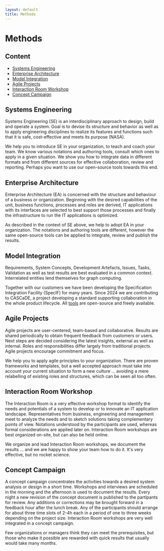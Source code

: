 ```yaml
---
layout: default
title: Methods
---
```


# Methods

## Content

<ul>
<li><a href="#Methods-SE">Systems Engineering</a></li>
<li><a href="#Methods-EA">Enterprise Architecture</a></li>
<li><a href="#Methods-Integration">Model Integration</a></li>
<li><a href="#Methods-Agile">Agile Projects</a></li>
<li><a href="#Methods-Workshop">Interaction Room Workshop</a></li>
<li><a href="#Methods-Campaign">Concept Campaign</a></li>
</ul>

<h2 id="Methods-SE">Systems Engineering</h2>

Systems Engineering (SE) is an interdisciplinary approach to design, build and operate a system.
Goal is to devise its structure and behavior as well as to apply engineering disciplines to realize its features and functions 
such that it is safe, cost-effective and meets its purpose (NASA).

We help you to introduce SE in your organization, to teach and coach your team. We know various notations and authoring tools, 
consult which ones to apply in a given situation. We show you how to integrate data in different formats and from different sources 
for effective collaboration, review and reporting. Perhaps you want to use our open-source tools towards this end.


<h2 id="Methods-EA">Enterprise Architecture</h2>

Enterprise Architecture (EA) is concerned with the structure and behaviour of a business or organization. 
Beginning with the desired capabilities of the unit, business functions, processes and roles are derived,
IT applications with its interfaces are selected to best support those processes and finally
the infrastructure to run the IT applications is optimized.

As described in the context of SE above, we help to adopt EA in your organization. The notations and authoring tools are different,
however the same open-source tools can be applied to integrate, review and publish the results.


<h2 id="Methods-Integration">Model Integration</h2>

Requirements, System Concepts, Development Artefacts, Issues, Tasks, Validation as well as test results 
are best evaluated in a common context. Interrelated entities lend themselves for graph computing.

Together with our customers we have been developing the Specification Integration Facility (SpecIF) for many years.
Since 2024 we are contributing to CASCaDE, a project developing a standard supporting collaboration in the 
whole product lifecycle. All <a href="https://enso-managers.de/tools">tools</a> are open-source and freely available.


<h2 id="Methods-Agile">Agile Projects</h2>

Agile projects are user-centered, team-based and collaborative. 
Results are shared periodically to obtain frequent feedback from customers or users. 
Next steps are decided considering the latest insights, external as well as internal. Roles and responsibilities
differ largely from traditional projects. Agile projects encourage commitment and focus.

We help you to apply agile principles to your organization. There are proven frameworks and templates, 
but a well accepted approach must take into account your current situation to form a new culture 
... avoiding a mere relabelling of existing roles and structures, which can be seen all too often.


<h2 id="Methods-Workshop">Interaction Room Workshop</h2>

The Interaction Room is a very effective workshop format to identify the needs and potentials of a system
to develop or to innovate an IT application landscape. Representatives from business, engineering and management 
meet to analyze the needs and to sketch solutions taking complementary points of view. 
Notations understood by the participants are used, whereas formal considerations are applied later on. 
Interaction Room workshops are best organized on-site, but can also be held online. 

We organize and lead Interaction Room workshops, we document the results ... and we are happy to 
show your team how to do it. It's very effective, but no rocket science. 


<h2 id="Methods-Campaign">Concept Campaign</h2>

A concept campaign concentrates the activities towards a desired system analysis or design in a short time.
Workshops and interviews are scheduled in the morning and the afternoon is used to document the results. 
Every night a new revision of the concept document is published to the partipants for review. 
Any additions or corrections may be brought forward in a feedback hour after the lunch break. 
Any of the participants should arrange for about three time slots of 2-4h each 
in a period of one to three weeks depending on the project size. Interaction Room workshops are very well
integrated in a concept campaign.

Few organizations or managers think they can meet the prerequisites, but those who make it possible 
are rewarded with quick results that usually would take many months.

<!--
<h2 id="Methods-Assessment">Engineering Excellence Assessment</h2>

Not all customer and supplier relationships work well. Neither all internal engineering services are 
valued highly by their clients. Some enterprises send assessors to their suppliers to scrutinize their 
operations, often along formal criteria. Our Engineering Excellence Assessment is different.

Both parties assess their respective roles and competencies in a trustworthy setting. Both the definition
and the fulfilment of the product or service are examined in five dimensions: Business and strategy, 
project management, organizational maturity, applied technologies and technical infrastructure.
Shiny presentations are banned, while it is looked at real world artefacts produced by either party. 
Originally developed for technical due diligence when an acquisition and merger of 
software companies is prepared, the Engineering Excellence Assessment has been further 
developed and successfully applied to improve customer and supplier relationships.
-->


